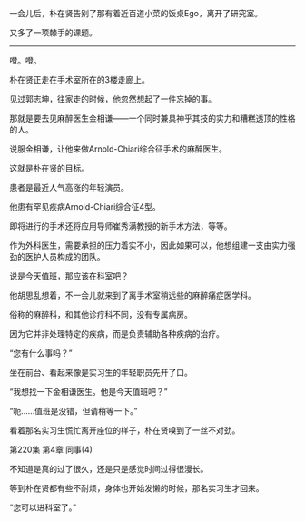 一会儿后，朴在贤告别了那有着近百道小菜的饭桌Ego，离开了研究室。

又多了一项棘手的课题。

* * *

噔。噔。

朴在贤正走在手术室所在的3楼走廊上。

见过郭志坤，往家走的时候，他忽然想起了一件忘掉的事。

那就是要去见麻醉医生金相谦——一个同时兼具神乎其技的实力和糟糕透顶的性格的人。

说服金相谦，让他来做Arnold-Chiari综合征手术的麻醉医生。

这就是朴在贤的目标。

患者是最近人气高涨的年轻演员。

他患有罕见疾病Arnold-Chiari综合征4型。

即将进行的手术还将应用导师崔秀满教授的新手术方法，等等。

作为外科医生，需要承担的压力着实不小，因此如果可以，他想组建一支由实力强劲的医护人员构成的团队。

说是今天值班，那应该在科室吧？

他胡思乱想着，不一会儿就来到了离手术室稍远些的麻醉痛症医学科。

俗称的麻醉科，和其他诊疗科不同，没有专属病房。

因为它并非处理特定的疾病，而是负责辅助各种疾病的治疗。

“您有什么事吗？”

坐在前台、看起来像是实习生的年轻职员先开了口。

“我想找一下金相谦医生。他是今天值班吧？”

“呃……值班是没错，但请稍等一下。”

看着那名实习生慌忙离开座位的样子，朴在贤嗅到了一丝不对劲。

第220集 第4章 同事(4)

不知道是真的过了很久，还是只是感觉时间过得很漫长。

等到朴在贤都有些不耐烦，身体也开始发懒的时候，那名实习生才回来。

“您可以进科室了。”